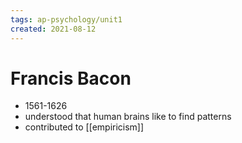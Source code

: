 ```yaml
---
tags: ap-psychology/unit1 
created: 2021-08-12
---
```


# Francis Bacon

- 1561-1626
- understood that human brains like to find patterns
- contributed to [[empiricism]]